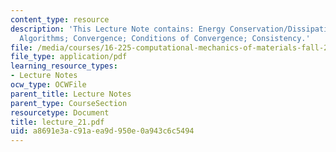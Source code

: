 ```yaml
---
content_type: resource
description: 'This Lecture Note contains: Energy Conservation/Dissipation; Abstract
  Algorithms; Convergence; Conditions of Convergence; Consistency.'
file: /media/courses/16-225-computational-mechanics-of-materials-fall-2003/a8691e3ac91aea9d950e0a943c6c5494_lecture_21.pdf
file_type: application/pdf
learning_resource_types:
- Lecture Notes
ocw_type: OCWFile
parent_title: Lecture Notes
parent_type: CourseSection
resourcetype: Document
title: lecture_21.pdf
uid: a8691e3a-c91a-ea9d-950e-0a943c6c5494
---
```


